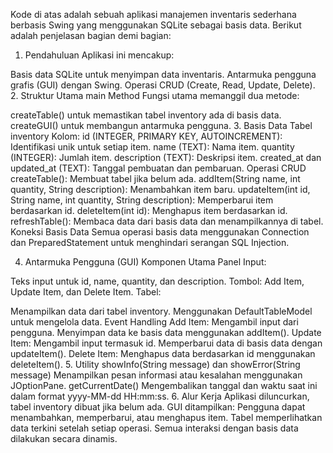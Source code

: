 
Kode di atas adalah sebuah aplikasi manajemen inventaris sederhana berbasis Swing yang menggunakan SQLite sebagai basis data. Berikut adalah penjelasan bagian demi bagian:

1. Pendahuluan
Aplikasi ini mencakup:

Basis data SQLite untuk menyimpan data inventaris.
Antarmuka pengguna grafis (GUI) dengan Swing.
Operasi CRUD (Create, Read, Update, Delete).
2. Struktur Utama
main Method
Fungsi utama memanggil dua metode:

createTable() untuk memastikan tabel inventory ada di basis data.
createGUI() untuk membangun antarmuka pengguna.
3. Basis Data
Tabel inventory
Kolom:
id (INTEGER, PRIMARY KEY, AUTOINCREMENT): Identifikasi unik untuk setiap item.
name (TEXT): Nama item.
quantity (INTEGER): Jumlah item.
description (TEXT): Deskripsi item.
created_at dan updated_at (TEXT): Tanggal pembuatan dan pembaruan.
Operasi CRUD
createTable(): Membuat tabel jika belum ada.
addItem(String name, int quantity, String description): Menambahkan item baru.
updateItem(int id, String name, int quantity, String description): Memperbarui item berdasarkan id.
deleteItem(int id): Menghapus item berdasarkan id.
refreshTable(): Membaca data dari basis data dan menampilkannya di tabel.
Koneksi Basis Data
Semua operasi basis data menggunakan Connection dan PreparedStatement untuk menghindari serangan SQL Injection.

4. Antarmuka Pengguna (GUI)
Komponen Utama
Panel Input:

Teks input untuk id, name, quantity, dan description.
Tombol: Add Item, Update Item, dan Delete Item.
Tabel:

Menampilkan data dari tabel inventory.
Menggunakan DefaultTableModel untuk mengelola data.
Event Handling
Add Item:
Mengambil input dari pengguna.
Menyimpan data ke basis data menggunakan addItem().
Update Item:
Mengambil input termasuk id.
Memperbarui data di basis data dengan updateItem().
Delete Item:
Menghapus data berdasarkan id menggunakan deleteItem().
5. Utility
showInfo(String message) dan showError(String message)
Menampilkan pesan informasi atau kesalahan menggunakan JOptionPane.
getCurrentDate()
Mengembalikan tanggal dan waktu saat ini dalam format yyyy-MM-dd HH:mm:ss.
6. Alur Kerja
Aplikasi diluncurkan, tabel inventory dibuat jika belum ada.
GUI ditampilkan:
Pengguna dapat menambahkan, memperbarui, atau menghapus item.
Tabel memperlihatkan data terkini setelah setiap operasi.
Semua interaksi dengan basis data dilakukan secara dinamis.
